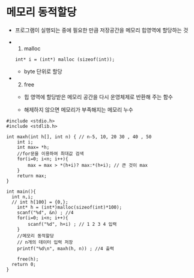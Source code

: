 <h1>메모리 동적할당</h1>

- 프로그램이 실행되는 중에 필요한 만큼 저장공간을 메모리 힙영역에 할당하는 것

- 1) malloc
    ```
    int* i = (int*) malloc (sizeof(int));
    ```
    - byte 단위로 할당

- 2) free
    - 힙 영역에 할당받은 메모리 공간을 다시 운영체제로 반환해 주는 함수

    - 해제하지 않으면 메모리가 부족해지는 메모리 누수

```
#include <stdio.h>
#include <stdlib.h>
	
int maxh(int h[], int n) { // n-5, 10, 20 30 , 40 , 50
	int i;
	int max= *h;
	//for문을 이용하여 최대값 검색 
	for(i=0; i<n; i++){
		max = max > *(h+i)? max:*(h+i); // 큰 것이 max
	}
	return max;
}

int main(){
  int n,i;
  // int h[100] = {0,};
	int* h = (int*)malloc(sizeof(int)*100);
	scanf("%d", &n) ; //4
	for(i=0; i<n; i++){
		scanf("%d", h+i) ; // 1 2 3 4 입력	
	}
	//메모리 동적할당 
	// n개의 데이터 입력 저장
	printf("%d\n", maxh(h, n)) ; //4 출력
	
	free(h);
  return 0; 
}
```